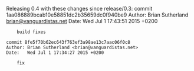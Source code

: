 Releasing 0.4 with these changes since release/0.3:
    commit 1aa086889bcab10e58851dc2b35659dc0f940be9
    Author: Brian Sutherland <brian@vanguardistas.net>
    Date:   Wed Jul 1 17:43:51 2015 +0200
    
        build fixes
    
    commit 8fe5f70b62ec643f763ef3a98ae13c7aac06f0c8
    Author: Brian Sutherland <brian@vanguardistas.net>
    Date:   Wed Jul 1 17:34:27 2015 +0200
    
        fix
